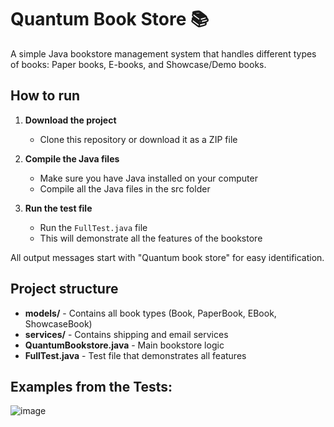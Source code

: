 # Quantum Book Store 📚

A simple Java bookstore management system that handles different types of books: Paper books, E-books, and Showcase/Demo books.


## How to run

1. **Download the project**
   - Clone this repository or download it as a ZIP file

2. **Compile the Java files**
   - Make sure you have Java installed on your computer
   - Compile all the Java files in the src folder

3. **Run the test file**
   - Run the `FullTest.java` file
   - This will demonstrate all the features of the bookstore

All output messages start with "Quantum book store" for easy identification.

## Project structure

- **models/** - Contains all book types (Book, PaperBook, EBook, ShowcaseBook)
- **services/** - Contains shipping and email services
- **QuantumBookstore.java** - Main bookstore logic
- **FullTest.java** - Test file that demonstrates all features

## Examples from the Tests:
![image](https://github.com/user-attachments/assets/97d4d39d-06d2-457e-9146-767560ff7b0a)

